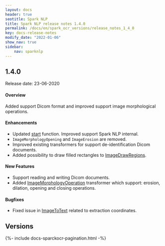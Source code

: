 ```yaml
---
layout: docs
header: true
seotitle: Spark NLP
title: Spark NLP release notes 1.4.0
permalink: /docs/en/spark_ocr_versions/release_notes_1_4_0
key: docs-release-notes
modify_date: "2022-01-06"
show_nav: true
sidebar:
    nav: sparknlp
---
```


<div class="h3-box" markdown="1">

## 1.4.0

Release date: 23-06-2020

#### Overview

Added support Dicom format and improved support image morphological operations.

#### Enhancements

* Updated [start](ocr_install#using-start-function) function. Improved support Spark NLP internal.
* `ImageMorphologyOpening` and `ImageErosion` are removed.
* Improved existing transformers for support de-identification Dicom documents.
* Added possibility to draw filled rectangles to [ImageDrawRegions](ocr_pipeline_components#imagedrawregions).

#### New Features

* Support reading and writing Dicom documents.
* Added [ImageMorphologyOperation](ocr_pipeline_components#imagemorphologyoperation) transformer which support:
 erosion, dilation, opening and closing operations.
 
#### Bugfixes

* Fixed issue in [ImageToText](ocr_pipeline_components#imagetotext) related to extraction coordinates.


</div><div class="prev_ver h3-box" markdown="1">

## Versions

</div>
{%- include docs-sparckocr-pagination.html -%}